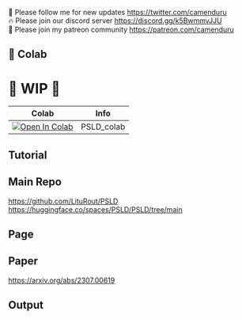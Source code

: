 🐣 Please follow me for new updates https://twitter.com/camenduru <br />
🔥 Please join our discord server https://discord.gg/k5BwmmvJJU <br />
🥳 Please join my patreon community https://patreon.com/camenduru <br />

## 🦒 Colab

# 🚦 WIP 🚦

| Colab | Info
| --- | --- |
[![Open In Colab](https://colab.research.google.com/assets/colab-badge.svg)](https://colab.research.google.com/github/camenduru/PSLD-colab/blob/main/PSLD_colab.ipynb) | PSLD_colab

## Tutorial

## Main Repo
https://github.com/LituRout/PSLD <br />
https://huggingface.co/spaces/PSLD/PSLD/tree/main <br />

## Page

## Paper
https://arxiv.org/abs/2307.00619

## Output
